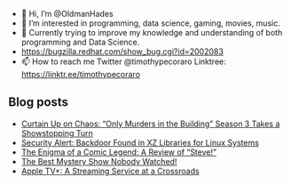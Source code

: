 - 👋 Hi, I’m @OldmanHades
- 👀 I’m interested in programming, data science, gaming, movies, music.
- 🌱 Currently trying to improve my knowledge and understanding of both programming and Data Science.
- https://bugzilla.redhat.com/show_bug.cgi?id=2002083
- 📫 How to reach me Twitter @timothypecoraro
Linktree: https://linktr.ee/timothypecoraro

## Blog posts
<!-- BLOG-POST-LIST:START -->
- [Curtain Up on Chaos: “Only Murders in the Building” Season 3 Takes a Showstopping Turn](https://medium.com/@timothypecoraro/curtain-up-on-chaos-only-murders-in-the-building-season-3-takes-a-showstopping-turn-13a754595534?source=rss-5097f5c9b801------2)
- [Security Alert: Backdoor Found in XZ Libraries for Linux Systems](https://medium.com/@timothypecoraro/security-alert-backdoor-found-in-xz-libraries-for-linux-systems-c663a205a178?source=rss-5097f5c9b801------2)
- [The Enigma of a Comic Legend: A Review of “Steve!”](https://medium.com/@timothypecoraro/the-enigma-of-a-comic-legend-a-review-of-steve-e011cd38f2a8?source=rss-5097f5c9b801------2)
- [The Best Mystery Show Nobody Watched!](https://medium.com/@timothypecoraro/the-best-mystery-show-nobody-watched-12991cce2070?source=rss-5097f5c9b801------2)
- [Apple TV+: A Streaming Service at a Crossroads](https://medium.com/@timothypecoraro/apple-tv-a-streaming-service-at-a-crossroads-3bb190e3b4c7?source=rss-5097f5c9b801------2)
<!-- BLOG-POST-LIST:END -->
